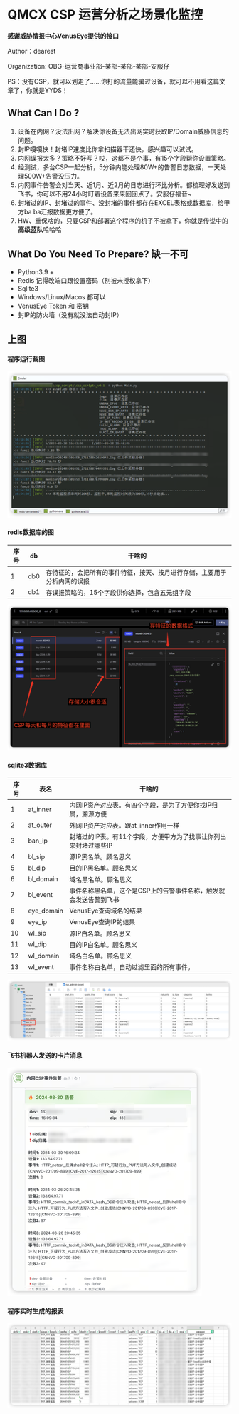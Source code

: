 # QMCX CSP 运营分析之场景化监控

**感谢威胁情报中心VenusEye提供的接口**

Author：dearest

Organization:  OBG-运营商事业部-某部-某部-某部-安服仔

PS：没有CSP，就可以划走了......你打的流量能骗过设备，就可以不用看这篇文章了，你就是YYDS！

## What Can I Do ?

1. 设备在内网？没法出网？解决你设备无法出网实时获取IP/Domain威胁信息的问题。
2. 封IP嘎嘎快！封堵IP速度比你拿扫描器干还快，感兴趣可以试试。
3. 内网误报太多？策略不好写？哎，这都不是个事，有15个字段帮你设置策略。
4. 经测试，多台CSP一起分析，5分钟内能处理80W+的告警日志数据，一天处理500W+告警没压力。
5. 内网事件告警会对当天、近1月、近2月的日志进行环比分析。都梳理好发送到飞书，你可以不用24小时盯着设备来来回回点了。安服仔福音~
6. 封堵过的IP、封堵过的事件、没封堵的事件都存在EXCEL表格或数据库，给甲方ba ba汇报数据更方便了。
7. HW、重保啥的，只要CSP和部署这个程序的机子不被拿下，你就是传说中的**高级蓝队**哈哈哈

## What Do You Need To Prepare? 缺一不可

- Python3.9 +
- Redis 记得改端口跟设置密码（别被未授权拿下）
- Sqlite3
- Windows/Linux/Macos 都可以
- VenusEye Token 和 密钥
- 封IP的防火墙（没有就没法自动封IP）

## 上图



#### 程序运行截图

<img src="https://github.com/dearestUU/my_images/blob/main/image-20240330165120319.png?raw=true" />

#### redis数据库的图

| 序号 | db   | 干啥的                                                       |
| ---- | ---- | ------------------------------------------------------------ |
| 1    | db0  | 存特征的，会把所有的事件特征，按天、按月进行存储，主要用于分析内网的误报 |
| 2    | db1  | 存误报策略的，15个字段供你选择，包含五元组字段               |

<img src="https://github.com/dearestUU/my_images/blob/main/image-20240330164448417.png?raw=true" />



#### sqlite3数据库

| 序号 | 表名       | 干啥的                                                       |
| ---- | ---------- | ------------------------------------------------------------ |
| 1    | at_inner   | 内网IP资产对应表。有四个字段，是为了方便你找IP归属，溯源方便 |
| 2    | at_outer   | 外网IP资产对应表。跟at_inner作用一样                         |
| 3    | ban_ip     | 封堵过的IP表。有11个字段，方便甲方为了找事让你列出来封堵过哪些IP |
| 4    | bl_sip     | 源IP黑名单。顾名思义                                         |
| 5    | bl_dip     | 目的IP黑名单。顾名思义                                       |
| 6    | bl_domain  | 域名黑名单。顾名思义                                         |
| 7    | bl_event   | 事件名称黑名单，这个是CSP上的告警事件名称，触发就会发送告警到飞书 |
| 8    | eye_domain | VenusEye查询域名的结果                                       |
| 9    | eye_ip     | VenusEye查询IP的结果                                         |
| 10   | wl_sip     | 源IP白名单。顾名思义                                         |
| 11   | wl_dip     | 目的IP白名单。顾名思义                                       |
| 12   | wl_domain  | 域名白名单。顾名思义                                         |
| 13   | wl_event   | 事件名称白名单，自动过滤里面的所有事件。                     |

<img src="https://github.com/dearestUU/my_images/blob/main/image-20240330180628190.png?raw=true" style="zoom:50%;" />

#### 飞书机器人发送的卡片消息 

<img src="https://github.com/dearestUU/my_images/blob/main/image-20240330175724042.png?raw=true" style="zoom:50%;" />

#### 程序实时生成的报表

<img src="https://github.com/dearestUU/my_images/blob/main/image-20240330180403301.png?raw=true" style="zoom:50%;" />
